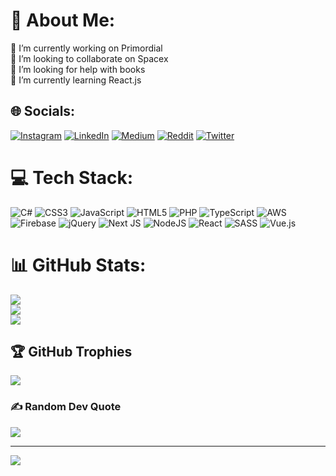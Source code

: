 # 💫 About Me:
🔭 I’m currently working on Primordial<br>👯 I’m looking to collaborate on Spacex<br>🤝 I’m looking for help with books<br>🌱 I’m currently learning React.js<br>


## 🌐 Socials:
[![Instagram](https://img.shields.io/badge/Instagram-%23E4405F.svg?logo=Instagram&logoColor=white)](https://instagram.com/Pr0gramad0r) [![LinkedIn](https://img.shields.io/badge/LinkedIn-%230077B5.svg?logo=linkedin&logoColor=white)](https://linkedin.com/in/Gabriel-Rufo) [![Medium](https://img.shields.io/badge/Medium-12100E?logo=medium&logoColor=white)](https://medium.com/@Programad0r) [![Reddit](https://img.shields.io/badge/Reddit-%23FF4500.svg?logo=Reddit&logoColor=white)](https://reddit.com/user/Programad0r) [![Twitter](https://img.shields.io/badge/Twitter-%231DA1F2.svg?logo=Twitter&logoColor=white)](https://twitter.com/Programad0rM) 

# 💻 Tech Stack:
![C#](https://img.shields.io/badge/c%23-%23239120.svg?style=for-the-badge&logo=c-sharp&logoColor=white) ![CSS3](https://img.shields.io/badge/css3-%231572B6.svg?style=for-the-badge&logo=css3&logoColor=white) ![JavaScript](https://img.shields.io/badge/javascript-%23323330.svg?style=for-the-badge&logo=javascript&logoColor=%23F7DF1E) ![HTML5](https://img.shields.io/badge/html5-%23E34F26.svg?style=for-the-badge&logo=html5&logoColor=white) ![PHP](https://img.shields.io/badge/php-%23777BB4.svg?style=for-the-badge&logo=php&logoColor=white) ![TypeScript](https://img.shields.io/badge/typescript-%23007ACC.svg?style=for-the-badge&logo=typescript&logoColor=white) ![AWS](https://img.shields.io/badge/AWS-%23FF9900.svg?style=for-the-badge&logo=amazon-aws&logoColor=white) ![Firebase](https://img.shields.io/badge/firebase-%23039BE5.svg?style=for-the-badge&logo=firebase) ![jQuery](https://img.shields.io/badge/jquery-%230769AD.svg?style=for-the-badge&logo=jquery&logoColor=white) ![Next JS](https://img.shields.io/badge/Next-black?style=for-the-badge&logo=next.js&logoColor=white) ![NodeJS](https://img.shields.io/badge/node.js-6DA55F?style=for-the-badge&logo=node.js&logoColor=white) ![React](https://img.shields.io/badge/react-%2320232a.svg?style=for-the-badge&logo=react&logoColor=%2361DAFB) ![SASS](https://img.shields.io/badge/SASS-hotpink.svg?style=for-the-badge&logo=SASS&logoColor=white) ![Vue.js](https://img.shields.io/badge/vuejs-%2335495e.svg?style=for-the-badge&logo=vuedotjs&logoColor=%234FC08D)
# 📊 GitHub Stats:
![](https://github-readme-stats.vercel.app/api?username=Programad0r&theme=vue-dark&hide_border=false&include_all_commits=true&count_private=true)<br/>
![](https://github-readme-streak-stats.herokuapp.com/?user=Programad0r&theme=vue-dark&hide_border=false)<br/>
![](https://github-readme-stats.vercel.app/api/top-langs/?username=Programad0r&theme=vue-dark&hide_border=false&include_all_commits=true&count_private=true&layout=compact)

## 🏆 GitHub Trophies
![](https://github-profile-trophy.vercel.app/?username=Programad0r&theme=juicyfresh&no-frame=false&no-bg=true&margin-w=4)

### ✍️ Random Dev Quote
![](https://quotes-github-readme.vercel.app/api?type=horizontal&theme=merko)

---
[![](https://visitcount.itsvg.in/api?id=Programad0r&icon=8&color=8)](https://visitcount.itsvg.in)

<!-- Proudly created with GPRM ( https://gprm.itsvg.in ) -->
